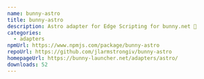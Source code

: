 ```yaml
---
name: bunny-astro
title: bunny-astro
description: Astro adapter for Edge Scripting for bunny.net 🐰
categories:
  - adapters
npmUrl: https://www.npmjs.com/package/bunny-astro
repoUrl: https://github.com/jlarmstrongiv/bunny-astro
homepageUrl: https://bunny-launcher.net/adapters/astro/
downloads: 52
---
```

